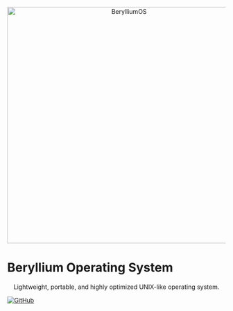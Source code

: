 <p align="center">
  <a href="https://berylliumos.com">
    <img alt="BerylliumOS" src="https://raw.githubusercontent/berylliumos/BerylliumOS/main/assets/BerylliumOS.svg" width="546">
  </a>
</p>

<p align="center">
  <h1>Beryllium Operating System</h1>
</p>

<p align="center">
  Lightweight, portable, and highly optimized UNIX-like operating system.
</p>

<a href="https://github.com/berylliuos/BerylliumOS/blob/main/LICENSE">
  <img alt="GitHub" src="https://img.shields.io/github/license/berylliumos/BerylliumOS">
</a>
